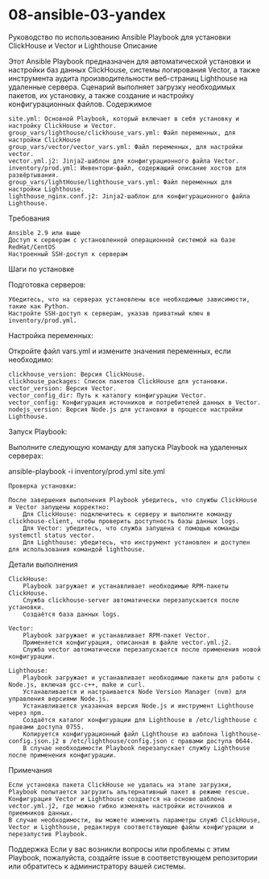 # 08-ansible-03-yandex

Руководство по использованию Ansible Playbook для установки ClickHouse и Vector и Lighthouse
Описание

Этот Ansible Playbook предназначен для автоматической установки и настройки баз данных ClickHouse, системы логирования Vector, а также инструмента аудита производительности веб-страниц Lighthouse на удаленные серверa. Сценарий выполняет загрузку необходимых пакетов, их установку, а также создание и настройку конфигурационных файлов.
Содержимое

    site.yml: Основной Playbook, который включает в себя установку и настройку ClickHouse и Vector.
    group_vars/lighthouse/clickhouse_vars.yml: Файл переменных, для настройки ClickHouse
    group_vars/vector/vector_vars.yml: Файл переменных, для настройки vector.
    vector.yml.j2: Jinja2-шаблон для конфигурационного файла Vector.
    inventory/prod.yml: Инвентори-файл, содержащий описание хостов для развёртывания.
    group_vars/lightHouse/lighthouse_vars.yml: Файл переменных для настройки Lighthouse.
    lighthouse_nginx.conf.j2: Jinja2-шаблон для конфигурационного файла Lighthouse.

Требования

    Ansible 2.9 или выше
    Доступ к серверам с установленной операционной системой на базе RedHat/CentOS
    Настроенный SSH-доступ к серверам

Шаги по установке

Подготовка серверов:

    Убедитесь, что на серверах установлены все необходимые зависимости, такие как Python.
    Настройте SSH-доступ к серверам, указав приватный ключ в inventory/prod.yml.

Настройка переменных:

Откройте файл vars.yml и измените значения переменных, если необходимо:

    clickhouse_version: Версия ClickHouse.
    clickhouse_packages: Список пакетов ClickHouse для установки.
    vector_version: Версия Vector.
    vector_config_dir: Путь к каталогу конфигурации Vector.
    vector_config: Конфигурация источников и потребителей данных в Vector.
    nodejs_version: Версия Node.js для установки в процессе настройки Lighthouse.

Запуск Playbook:

Выполните следующую команду для запуска Playbook на удаленных серверах:

ansible-playbook -i inventory/prod.yml site.yml

    Проверка установки:

    После завершения выполнения Playbook убедитесь, что службы ClickHouse и Vector запущены корректно:
        Для ClickHouse: подключитесь к серверу и выполните команду clickhouse-client, чтобы проверить доступность базы данных logs.
        Для Vector: убедитесь, что служба запущена с помощью команды systemctl status vector.
        Для Lighthouse: убедитесь, что инструмент установлен и доступен для использования командой lighthouse.

Детали выполнения

    ClickHouse:
        Playbook загружает и устанавливает необходимые RPM-пакеты ClickHouse.
        Служба clickhouse-server автоматически перезапускается после установки.
        Создаётся база данных logs.

    Vector:
        Playbook загружает и устанавливает RPM-пакет Vector.
        Применяется конфигурация, описанная в файле vector.yml.j2.
        Служба vector автоматически перезапускается после применения новой конфигурации.

    Lighthouse:
        Playbook загружает и устанавливает необходимые пакеты для работы с Node.js, включая gcc-c++, make и curl.
        Устанавливается и настраивается Node Version Manager (nvm) для управления версиями Node.js.
        Устанавливается указанная версия Node.js и инструмент Lighthouse через npm.
        Создаётся каталог конфигурации для Lighthouse в /etc/lighthouse с правами доступа 0755.
        Копируется конфигурационный файл Lighthouse из шаблона lighthouse-config.json.j2 в /etc/lighthouse/config.json с правами доступа 0644.
        В случае необходимости Playbook перезапускает службу Lighthouse после применения конфигурации.

Примечания

    Если установка пакета ClickHouse не удалась на этапе загрузки, Playbook попытается загрузить альтернативный пакет в режиме rescue.
    Конфигурация Vector и Lighthouse создается на основе шаблона vector.yml.j2, где можно гибко изменять настройки источников и приемников данных.
    В случае необходимости, вы можете изменить параметры служб ClickHouse, Vector и Lighthouse, редактируя соответствующие файлы конфигурации и перезапустив Playbook.

Поддержка
Если у вас возникли вопросы или проблемы с этим Playbook, пожалуйста, создайте issue в соответствующем репозитории или обратитесь к администратору вашей системы.